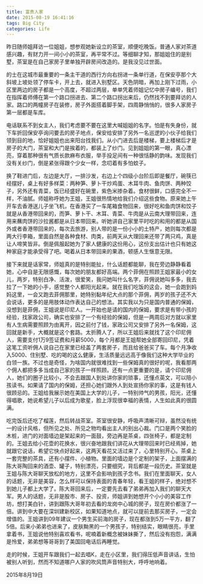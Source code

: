 ```yaml
---
title: 富贵人家
date: 2015-08-19 16:41:16
tags: Big City
categories: Life
---
```


昨日随师姐拜访一位姐姐，想参观她新设立的茶室，顺便吃晚饭。普通人家对茶道感兴趣，有财力开一间小小的茶室，再平常不过。等细聊才知，那姐姐住的是别墅，茶室是在自己家房子里单独开辟房间改造的。是我没见过世面。

<!--more-->

的士在这城市最重要的一条主干道的西行方向右拐进一条单行道，在保安亭那个大斜坡上坡处领了停车卡，开上去，就进入别墅区。天色阴暗，再加上刚下过雨，小区里两边的房子都是一个高度，不超过两层，单单凭着师姐记忆中房子编号，我们在指挥着师傅在第一个路口拐进去、第二个路口拐出来后，仍然找不到要拜访的人家。路口的两幢房子在装修，房子外面搭着脚手架，四周静悄悄的，很多人家房子第一层都是车库。

电话联系不到女主人，我们考虑要不要在这里大喊姐姐的名字。怕是有失身份，就下车折回保安亭询问要去的房子地点，保安给安排了另外一名巡逻的小伙子给我们领到目的地，恰好姐姐也出来阳台找我们。从小门进去后是楼梯，要上楼梯后才是房子的大门，茶室和大门是挨着的，都装上了纱门。见到姐姐的第一眼，真心漂亮，穿着那种很有气质长款麻布衣服，举手投足间有一种很恬静的韵味。发现我们没有关纱门，倒是紧张得跟个少女一样，念叨着有多怕蚊子。

换了鞋进门后，左边是大厅，一排沙发，右边上个四级小台阶后即是餐厅，碗筷已经摆好，桌上有好多样菜：两种笋、萝卜干炒鸡蛋、木耳牛肉、鱼肉饼、两种饺子，另外还有青菜，饭已经盛好在碗里，紫色米掺杂着。食材很鲜，口感完全不一样，不油腻。师姐称呼她为王姐，王姐很热情地给我们介绍这些食物。原来她上午开车去香港送儿子坐飞机，在香港买了一车尾箱食物回来，很好吃和鱼肉饼和饺子就是从香港带回来的，而笋、萝卜干、木耳、青菜、牛肉是从云南大理带回来，连用来蘸肉饼的沙拉酱都是从日本带回来。听她讲自己家里平时吃的和用的都是从国外或者香港带回来的，每次去旅游，别人带的是一份小小的土特产，她则每次都是两大行李箱，里面自然是各种食材、肉类，前两天从大理回来还带了两只鸡，真是让人啼笑皆非。倒是佩服起她为了家人健康的这份用心，这份支出估计也只有她这种家庭才能承受得了吧。喝着从日本带回来的果酒，顿感人生惬意无限。

接下来就是话家常，师姐真的是特别能扯，什么话题都能聊，我在旁边静静看着她，心中自是无限感慨，每次她的朋友都好高端。两个菲佣在照顾王姐家最小的女儿，两岁，特别白净、活泼，很爱笑，我问她叫什么名字，菲佣说她叫多多，我去拉了一下她的小手，感觉整个人都阳光起来。就在我们吃饭的这会，她一会跑到妈妈这里，一会又跑去菲佣那里，她特别黏年纪大点的那个菲佣，两岁的孩子还不大会说话，更多的是用肢体动作表达自己的想法。其实我以为只是国内普通的保姆，没想到是菲佣，王姐说是印尼人。一开始也是请的国内的保姆，要求是有带小孩的经验，找家政公司，确实也安排了一个有经验的保姆，但是一两周后对方就以家里有人生病需要照顾为由离开，因之前付了钱，家政公司又安排了另外一名保姆，这回就是新手，大概就是这个套路。太折腾人了，所以王姐后来就找了这个印尼佣人，需要支付1万9签证费和月薪5000，每个月都是王姐帮她全部寄回印尼，凭着这笔工资听佣人说自己在家里已经盖了两套房子，而且给爸爸买了车。每个月净收入5000、住别墅、吃的喝的这么健康，生活质量远远高于像我们这种大学毕业的白领一族。不过也是奇怪，为啥国内就很难找到一些保姆真的很好的呢，我看那两个佣人都把多多当成自己家的孩子一样照顾。还有一点更重要的是，请个印尼佣人，她们的圈子比较小，不会去跟国人到处讲你家的琐事，还懂点英文，可以陪小孩读书。如果请了国内的保姆，还担心她们跟外人到处宣扬你家的事，这是有钱人很顾忌的。王姐给我展示她在美国上大学的儿子，一特别帅气的男孩，阳光，还懂得唱歌，她说希望儿子以后成为歌星，脸上浮现很幸福的表情，人生如此真的很圆满。

吃完饭后还吃了榴莲，然后转战茶室。茶室很安静，呼吸声清晰可辩，虽然没有统一的设计风格，但所见之处、所见之物均看出主人的别出心裁。门口是两个笑脸的木桩，进门的对面墙边是架起来的一面鼓，旁边再是茶桌，四张椅子，都是定制的。王姐去给小花壶的花换水，很兴奋地跟我们讲花从大理带回来时已经焉掉，她就跟它说话，希望它快点好起来，这两天看花又活过来了，心里特别开心。茶桌上一套完整的茶具，还有小摆件、小植物。里面的墙边是个定制的架子，上面摆满的陈大哥陶回来的酒壶、罐子，特别漂亮，只要细究，背后都是一段历史。茶室就是王姐与陈大哥聊天放松的地方，这里不会影响到孩子念书。我们在里面聊天，女人的话题，无非是美容，怎么样可以保持表面的青春年轻，看王姐的样子，绝对想不到她儿子都上大学了。陈大哥回来后，一定要先去看了弟弟再加入我们的聊天大军。男人的话题，无非是股市、房子、投资，师姐讲到她想开个小小的美容工作坊，想打美白针，讲到跟陈大哥年初去看的龙岗中心城的房子，现在房价都涨了一倍。讲到中大要在深圳建新校区，如果知道地点，就可以提前去那买房子，一定会增值的。王姐讲到09年建议一个男生买前海的房子，现在都涨到5万一平方，翻了5倍。后来小弟弟也进来了，皮肤黝黑的一个男孩子，特别结实，眼睛很亮，手里拿着书，王姐说他特别喜欢看书，呢喃着新概念被妹妹撕了，然后没有抱怨，满满是怜爱，弟弟想等哥哥到了美国回电话后再睡觉。

走的时候，王姐开车跟我们一起去唱K，走在小区里，我们得压低声音讲话，生怕被别人听到，然而不知道哪户人家的吹风筒声音特别大，呼呼地响着。

2015年8月19日